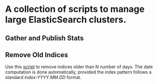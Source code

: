 # A collection of scripts to manage large ElasticSearch clusters.
## Gather and Publish Stats
## Remove Old Indices
Use this [script](removeOldElasticSearchIndices.bash) to remove indices older than N number of days. The date computation is done automatically, provided the index pattern follows a standard *index-YYYY.MM.DD* format.
